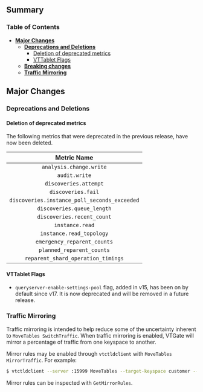 
## Summary

### Table of Contents

- **[Major Changes](#major-changes)**
  - **[Deprecations and Deletions](#deprecations-and-deletions)**
    - [Deletion of deprecated metrics](#metric-deletion)
    - [VTTablet Flags](#vttablet-flags)
  - **[Breaking changes](#breaking-changes)**
  - **[Traffic Mirroring](#traffic-mirroring)**

## <a id="major-changes"/>Major Changes

### <a id="deprecations-and-deletions"/>Deprecations and Deletions

#### <a id="metric-deletion"/>Deletion of deprecated metrics

The following metrics that were deprecated in the previous release, have now been deleted.


|                 Metric Name                  |
|:--------------------------------------------:|
|           `analysis.change.write`            |        
|                `audit.write`                 |     
|            `discoveries.attempt`             |          
|              `discoveries.fail`              |        
| `discoveries.instance_poll_seconds_exceeded` | 
|          `discoveries.queue_length`          |       
|          `discoveries.recent_count`          |        
|               `instance.read`                |            
|           `instance.read_topology`           |       
|         `emergency_reparent_counts`          |       
|          `planned_reparent_counts`           |      
|      `reparent_shard_operation_timings`      |  

#### <a id="vttablet-flags"/>VTTablet Flags

- `queryserver-enable-settings-pool` flag, added in v15, has been on by default since v17. 
It is now deprecated and will be removed in a future release.

### <a id="traffic-mirroring"/>Traffic Mirroring

Traffic mirroring is intended to help reduce some of the uncertainty inherent to `MoveTables SwitchTraffic`. When traffic mirroring is enabled, VTGate will mirror a percentage of traffic from one keyspace to another.

Mirror rules may be enabled through `vtctldclient` with `MoveTables MirrorTraffic`. For example:

```bash
$ vtctldclient --server :15999 MoveTables --target-keyspace customer --workflow commerce2customer MirrorTraffic --percent 5.0
```

Mirror rules can be inspected with `GetMirrorRules`.
